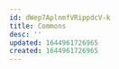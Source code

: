 ```yaml
---
id: dWep7AplnmfVRippdcV-k
title: Commons
desc: ''
updated: 1644961726965
created: 1644961726965
---
```


